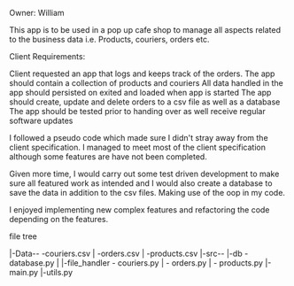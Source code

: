 Owner: William

This app is to be used in a pop up cafe shop to manage all aspects related to the business data i.e. Products, couriers, orders etc.

Client Requirements:

Client requested an app that logs and keeps track of the orders.
The app should contain a collection of products and couriers
All data handled in the app should persisted on exited and loaded when app is started
The app should create, update and delete orders to a csv file as well as a database
The app should be tested prior to handing over as well receive regular software updates

I followed a pseudo code which made sure I didn't stray away from the client specification. I managed to meet most of the client specification although some features are have not been completed. 

Given more time, I would carry out some test driven development to make sure all featured work as intended and I would also create a database to save the data in addition to the csv files. Making use of the oop in my code.

I enjoyed implementing new complex features and refactoring the code depending on the features.




file tree

|-Data-- -couriers.csv
|         -orders.csv
|         -products.csv
|-src--  |-db -database.py
|        |-file_handler - couriers.py
|                      - orders.py
|                      - products.py
|-main.py
|-utils.py